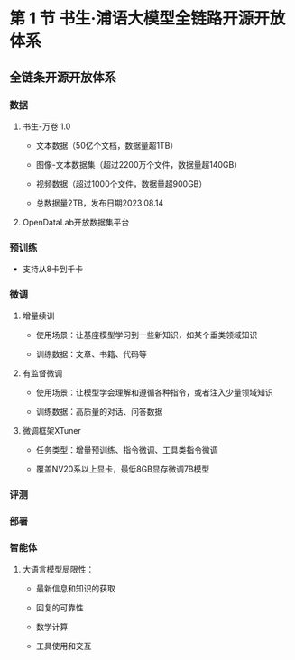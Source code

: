 # 第 1 节 书生·浦语大模型全链路开源开放体系

## 全链条开源开放体系

### 数据

1. 书生-万卷 1.0

    * 文本数据（50亿个文档，数据量超1TB）

    * 图像-文本数据集（超过2200万个文件，数据量超140GB）

    * 视频数据（超过1000个文件，数据量超900GB）

    * 总数据量2TB，发布日期2023.08.14

2. OpenDataLab开放数据集平台

### 预训练

* 支持从8卡到千卡

### 微调

1. 增量续训

    * 使用场景：让基座模型学习到一些新知识，如某个垂类领域知识

    * 训练数据：文章、书籍、代码等

2. 有监督微调

    * 使用场景：让模型学会理解和遵循各种指令，或者注入少量领域知识

    * 训练数据：高质量的对话、问答数据

3. 微调框架XTuner

    * 任务类型：增量预训练、指令微调、工具类指令微调

    * 覆盖NV20系以上显卡，最低8GB显存微调7B模型

### 评测

### 部署

### 智能体

1. 大语言模型局限性：

    * 最新信息和知识的获取

    * 回复的可靠性

    * 数学计算

    * 工具使用和交互